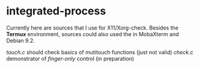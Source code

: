 # integrated-process
Currently here are sources that I use for X11/Xorg-check. Besides the **Termux** environment, sources could also used the in MobaXterm and Debian 9.2.

_touch.c_ should check basics of mutitouch functions (just not valid)
_check.c_ demonstrator of _finger-only_ control (in preparation)
